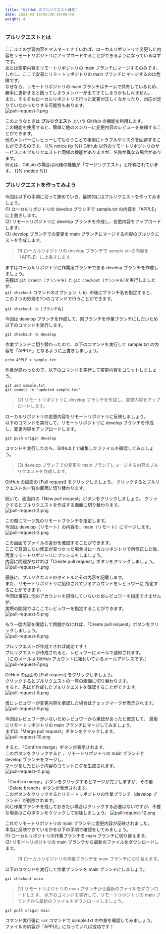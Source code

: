 ```yaml
---
title: "GitHub のプルリクエスト機能"
date: 2022-03-16T08:00:14+09:00
weight: 4
---
```


### プルリクエストとは
ここまでの学習内容をマスターできていれば、ローカルリポジトリで変更した内容をリモートリポジトリにアップロードすることができるようになっているはずです。  
あとは変更内容をリモートリポジトリの main ブランチにマージするのみです。  
しかし、ここで安易にリモートリポジトリの main ブランチにマージするのは危険です。  
なぜなら、リモートリポジトリの main ブランチはチームで共有しているため、勝手に更新すると困ってしまうメンバーが出てきてしまうかもしれません。  
また、そもそもローカルリポジトリで行った変更が正しくなかったり、対応が足りていなかったりする可能性もあります。  
![pull-request-1.png](../img/pull-request-1.png)

このようなときは **プルリクエスト** という GitHub の機能を利用します。  
この機能を使用すると、簡単に他のメンバーに変更内容のレビューを依頼することができます。  
他のメンバーにレビューしてもらうことで事前にトラブルやリスクを回避することができるのです。
{{% notice tip %}}
GitHub 以外のリモートリポジトリのサービスにもプルリクエストと同様の機能がありますが、名称が異なる場合があります。  
例えば、GitLab の場合は同様の機能が「マージリクエスト」と呼称されています。
{{% /notice %}}

### プルリクエストを作ってみよう
今回は以下の手順に沿って進めていき、最終的にはプルリクエストを作ってみましょう。  
(1) ローカルリポジトリの develop ブランチで sample.txt の内容を「APPLE」に上書きします。  
(2) リモートリポジトリに develop ブランチを作成し、変更内容をアップロードします。  
(3) develop ブランチでの変更を main ブランチにマージする内容のプルリクエストを作成します。  

> (1) ローカルリポジトリの develop ブランチで sample.txt の内容を「APPLE」に上書きします。  

まずはローカルリポジトリに作業用ブランチである develop ブランチを作成しましょう。  
先程は `git branch [ブランチ名]` と `git checkout [ブランチ名]`を実行しましたが、  
`git checkout` コマンドのオプション（`-b`）の後にブランチ名を指定すると、  
この２つの処理を1つのコマンドで行うことができます。  
```
git checkout -b [ブランチ名]
```
今回は develop ブランチを作成して、同ブランチを作業ブランチにしたいため以下のコマンドを実行します。
```
git checkout -b develop
```
作業ブランチに切り替わったので、以下のコマンドを実行して sample.txt の内容を「APPLE」となるように上書きしましょう。
```
echo APPLE > sample.txt
```
作業が終わったので、以下のコマンドを実行して変更内容をコミットしましょう。  
```
git add sample.txt
git commit -m "updated sample.txt"
```
> (2) リモートリポジトリに develop ブランチを作成し、変更内容をアップロードします。

ローカルリポジトリの変更内容をリモートリポジトリに反映しましょう。  
以下のコマンドを実行して、リモートリポジトリに develop ブランチを作成し、変更内容をアップロードします。  
```
git push origin develop
```
コマンドを実行したのち、GitHub上で編集したファイルを確認してみましょう。  

> (3) develop ブランチでの変更を main ブランチにマージする内容のプルリクエストを作成します。  

GitHub の画面の [Pull request] をクリックしましょう。
クリックするとプルリクエストの一覧の画面に切り替わります。

続いて、画面内の「New pull request」ボタンをクリックしましょう。
クリックするとプルリクエストを作成する画面に切り替わります。  
![pull-request-2.png](../img/pull-request-2.png)

この際にマージ先のリモートブランチを指定します。  
今回は develop（リモート）の内容を、main（リモート）にマージします。  
![pull-request-3.png](../img/pull-request-3.png)

この画面でファイルの差分を確認することができます。  
ここで意図しない修正が見つかった場合はローカルリポジトリで再修正した後、
再度リモートリポジトリにプッシュをしましょう。  
内容に問題がなければ「Create pull request」ボタンをクリックしましょう。
![pull-request-4.png](../img/pull-request-4.png)

最後に、プルリクエストのタイトルとその内容を記載します。  
また、リモートリポジトリに招待されているアカウントをレビュワーに
指定することができます。  
今回は事前に他のアカウントを招待していないためレビュワーを指定できませんが、  
実際の開発ではここでレビュワーを指定することができます。  
![pull-request-5.png](../img/pull-request-5.png)

もう一度内容を確認して問題がなければ、「Create pull request」ボタンをクリックしましょう。  
![pull-request-6.png](../img/pull-request-6.png)

プルリクエストが作成できれば成功です！  
プルリクエストが作成されると、レビュワーにメールで通知されます。  
（このメールは GitHub アカウントに紐付いているメールアドレスです。）
![pull-request-7.png](../img/pull-request-7.png)

GitHub の画面の [Pull request] をクリックしましょう。  
クリックするとプルリクエストの一覧の画面に切り替わります。  
すると、先ほど作成したプルリクエストを確認することができます。  
![pull-request-8.png](../img/pull-request-8.png)

仮にレビュワーが変更内容を承認した場合はチェックマークが表示されます。
![pull-request-9.png](../img/pull-request-9.png)

今回はレビュワーがいないためレビュワーから承認があったと仮定して、
最後にリモートリポジトリの main ブランチにマージしてみましょう。  
まずは「Merge pull request」ボタンをクリックします。  
![pull-request-10.png](../img/pull-request-10.png)

すると、「Confirm merge」ボタンが表示されます。  
このボタンをクリックすると 、リモートリポジトリの main ブランチと develop ブランチをマージし、  
マージをしたという内容のコミットログを生成されます。  
![pull-request-11.png](../img/pull-request-11.png)

「Confirm merge」ボタンをクリックするとマージが完了しますが、その後「Delete branch」ボタンが表示されます。  
このボタンをクリックするとリモートリポジトリの作業ブランチ（develop ブランチ）が削除されます。  
同じ作業ブランチを残しておきたい場合はクリックする必要はないですが、不要な場合はこのボタンをクリックして削除しましょう。
![pull-request-12.png](../img/pull-request-12.png)

これでリモートリポジトリの main ブランチに変更内容が反映されました。  
本当に反映できているかを以下の手順で確認をしてみましょう。  
(1) ローカルリポジトリの作業ブランチを main ブランチに切り替えます。  
(2) リモートリポジトリの main ブランチから最新のファイルをダウンロードします。 

> (1) ローカルリポジトリの作業ブランチを main ブランチに切り替えます。

以下のコマンドを実行して作業ブランチを main ブランチにしましょう。 
```
git checkout main
```
> (2) リモートリポジトリの main ブランチから最新のファイルをダウンロードします。 
以下のコマンドを実行して、リモートリポジトリの main ブランチから最新のファイルをダウンロードしましょう。   
```
git pull origin main
```
コマンド実行後に `cat` コマンドで sample.txt の中身を確認してみましょう。  
ファイルの内容が「APPLE」になっていれば成功です！
